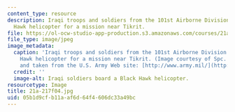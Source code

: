 ```yaml
---
content_type: resource
description: Iraqi troops and soldiers from the 101st Airborne Division board a Black
  Hawk helicopter for a mission near Tikrit.
file: https://ol-ocw-studio-app-production.s3.amazonaws.com/courses/21a-217-anthropology-of-war-and-peace-fall-2004/05b1d9cfb11aaf6d64f4606dc33a49bc_21a-217f04.jpg
file_type: image/jpeg
image_metadata:
  caption: 'Iraqi troops and soldiers from the 101st Airborne Division board a Black
    Hawk helicopter for a mission near Tikrit. (Image courtesy of Spc. Teddy Wade
    and taken from the U.S. Army Web site: [http://www.army.mil/](http://www.army.mil/).)'
  credit: ''
  image-alt: Iraqi soldiers board a Black Hawk helicopter.
resourcetype: Image
title: 21a-217f04.jpg
uid: 05b1d9cf-b11a-af6d-64f4-606dc33a49bc
---
```

